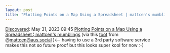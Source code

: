 ```yaml
---
layout: post
title: "Plotting Points on a Map Using a Spreadsheet | mattcen's mumblings"
---
```

[Discovered](http://rolandtanglao.com/2020/07/29/p1-blogthis-checkvist-list-links-to-blog/): May 31, 2023 09:45  [Plotting Points on a Map Using a Spreadsheet ¦ mattcen's mumblings](https://blog.mattcen.com/2023/05/22/plotting-points-on-a-map-using-a-spreadsheet/) (via this [toot](https://aus.social/@mattcen/110408171045388467) from @mattcen@aus.social )<-- having to use a 3rd party software service makes this not so future proof but this looks super kool for now :-)
